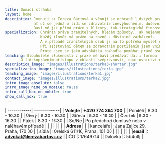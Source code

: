 ```yaml
---
title: Domácí stránka
layout: home
description: Jmenuji se Tereza Bártová a věnuji se ochraně lidských práv se zaměřením na zranitelné skupiny,
             ať už se jedná o lidi se zdravotním znevýhodněním, duševním onemocněním, seniory nebo děti v těžké životní situaci.
             Baví mě jak přímá práce s klienty, tak strategická činnost zaměřená na systematické zlepšování postavení lidí v obtížných životních situacích.
specialization: Chráním práva zranitelných, hledám způsoby, jak nejenom napravovat, ale i předcházet porušování základních lidských práv.
                Každý člověk má právo na rovné a důstojné zacházení.
                A v případě zranitelných osob je na to potřeba myslet dvojnásob.
                Při asistování dětem se zdravotním postižením jsem vnímala, jak systém komplikuje jejich životy, nerespektuje jejich potřeby a jejich rodinám neposkytuje dostatečnou podporu.
                Proto jsem se jako advokátka rozhodla pomáhat právě osobám se zdravotním postižením nebo duševním onemocněním, uprchlíkům a migrantům, seniorům a dětem v těžké životní situaci.
teaching: Dlouholeté zkušenosti z praxe mě baví předávat dál i formou lektorské činnosti.
       O lidskoprávním přístupu v oblasti svéprávnosti, opatrovnictví nebo rozhodování s podporou školím veřejné opatrovníky, sociální pracovníky, asistenty pedagogů.
description_image: "images/illustrations/terka3-shorter.jpg"
specialization_image: "images/illustrations/terka.jpg"
teaching_image: "images/illustrations/terka1.jpg"
contact_image: "images/illustrations/terka2.jpg"
intro_image_absolute: false
intro_image_hide_on_mobile: false
intro_call_box_on_mobile: true
show_call_box: true
---
```


| ------------| -------------|
| **Volejte** | **+420 774 394 700** |
| Pondělí     | 8:30 - 16:30 |
| Úterý       | 8:30 - 16:30 |
| Středa      | 8:30 - 16:30 |
| Čtvrtek     | 8:30 - 16:30 |
| Pátek       | 8:30 - 16:30 |
| So/Ne       | Po předchozí domluvě nebo v naléhavém případě |
|             |              |
|             |              |
| **Adresa**  |              |
| kanceláře   |: Jana Zajíce 29, Praha, 170 00 |
| sídla       |: Orelská 611/16, Praha, 101 00 |
|             |              |
|             |              |
|**email**    |: **advokat@terezabartova.cz**  |
|IČO          |: 17649714    |
|Datovka      |: 5b4utfj     |

